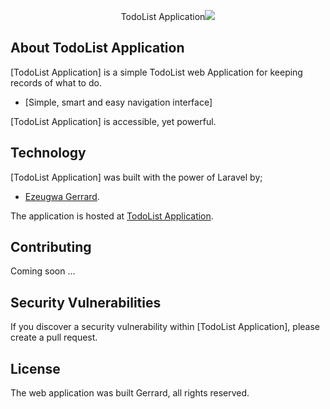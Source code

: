 <p align="center">TodoList Application<img src="#"></p>

## About TodoList Application

[TodoList Application] is a simple TodoList web Application for keeping records of what to do.

- [Simple, smart and easy navigation interface]

[TodoList Application] is accessible, yet powerful.

## Technology

[TodoList Application] was built with the power of Laravel by;

- [Ezeugwa Gerrard](https://gerrarde.github.io/gerrard).

The application is hosted at [TodoList Application](#).

## Contributing

Coming soon ...

## Security Vulnerabilities

If you discover a security vulnerability within [TodoList Application], please create a pull request.

## License

The web application was built Gerrard, all rights reserved.